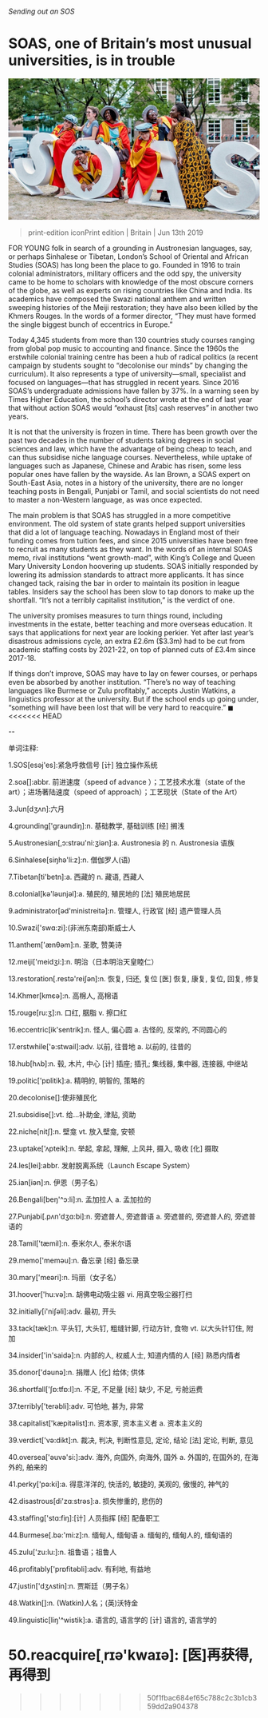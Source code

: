 ###### Sending out an SOS

# SOAS, one of Britain’s most unusual universities, is in trouble 

![image](images/20190615_brp501.jpg) 

> print-edition iconPrint edition | Britain | Jun 13th 2019 

FOR YOUNG folk in search of a grounding in Austronesian languages, say, or perhaps Sinhalese or Tibetan, London’s School of Oriental and African Studies (SOAS) has long been the place to go. Founded in 1916 to train colonial administrators, military officers and the odd spy, the university came to be home to scholars with knowledge of the most obscure corners of the globe, as well as experts on rising countries like China and India. Its academics have composed the Swazi national anthem and written sweeping histories of the Meiji restoration; they have also been killed by the Khmers Rouges. In the words of a former director, “They must have formed the single biggest bunch of eccentrics in Europe.” 

Today 4,345 students from more than 130 countries study courses ranging from global pop music to accounting and finance. Since the 1960s the erstwhile colonial training centre has been a hub of radical politics (a recent campaign by students sought to “decolonise our minds” by changing the curriculum). It also represents a type of university—small, specialist and focused on languages—that has struggled in recent years. Since 2016 SOAS’s undergraduate admissions have fallen by 37%. In a warning seen by Times Higher Education, the school’s director wrote at the end of last year that without action SOAS would “exhaust [its] cash reserves” in another two years. 

It is not that the university is frozen in time. There has been growth over the past two decades in the number of students taking degrees in social sciences and law, which have the advantage of being cheap to teach, and can thus subsidise niche language courses. Nevertheless, while uptake of languages such as Japanese, Chinese and Arabic has risen, some less popular ones have fallen by the wayside. As Ian Brown, a SOAS expert on South-East Asia, notes in a history of the university, there are no longer teaching posts in Bengali, Punjabi or Tamil, and social scientists do not need to master a non-Western language, as was once expected. 

The main problem is that SOAS has struggled in a more competitive environment. The old system of state grants helped support universities that did a lot of language teaching. Nowadays in England most of their funding comes from tuition fees, and since 2015 universities have been free to recruit as many students as they want. In the words of an internal SOAS memo, rival institutions “went growth-mad”, with King’s College and Queen Mary University London hoovering up students. SOAS initially responded by lowering its admission standards to attract more applicants. It has since changed tack, raising the bar in order to maintain its position in league tables. Insiders say the school has been slow to tap donors to make up the shortfall. “It’s not a terribly capitalist institution,” is the verdict of one. 

The university promises measures to turn things round, including investments in the estate, better teaching and more overseas education. It says that applications for next year are looking perkier. Yet after last year’s disastrous admissions cycle, an extra £2.6m ($3.3m) had to be cut from academic staffing costs by 2021-22, on top of planned cuts of £3.4m since 2017-18. 

If things don’t improve, SOAS may have to lay on fewer courses, or perhaps even be absorbed by another institution. “There’s no way of teaching languages like Burmese or Zulu profitably,” accepts Justin Watkins, a linguistics professor at the university. But if the school ends up going under, “something will have been lost that will be very hard to reacquire.” ◼ 
<<<<<<< HEAD

-- 

 单词注释:

1.SOS[esәj'es]:紧急呼救信号 [计] 独立操作系统 

2.soa[]:abbr. 前进速度（speed of advance ）；工艺技术水准（state of the art）；进场著陆速度（speed of approach）；工艺现状（State of the Art） 

3.Jun[dʒʌn]:六月 

4.grounding['graundiŋ]:n. 基础教学, 基础训练 [经] 搁浅 

5.Austronesian[,ɔ:strәu'ni:ʒiәn]:a. Austronesia 的 n. Austronesia 语族 

6.Sinhalese[siŋhә'li:z]:n. 僧伽罗人(语) 

7.Tibetan[ti'betn]:a. 西藏的 n. 藏语, 西藏人 

8.colonial[kә'lәunjәl]:a. 殖民的, 殖民地的 [法] 殖民地居民 

9.administrator[әd'ministreitә]:n. 管理人, 行政官 [经] 遗产管理人员 

10.Swazi['swɑ:zi]:(非洲东南部)斯威士人 

11.anthem['ænθәm]:n. 圣歌, 赞美诗 

12.meiji['meidʒi:]:n. 明治（日本明治天皇睦仁） 

13.restoration[.restә'reiʃәn]:n. 恢复, 归还, 复位 [医] 恢复, 康复, 复位, 回复, 修复 

14.Khmer[kmєә]:n. 高棉人, 高棉语 

15.rouge[ru:ʒ]:n. 口红, 胭脂 v. 擦口红 

16.eccentric[ik'sentrik]:n. 怪人, 偏心圆 a. 古怪的, 反常的, 不同圆心的 

17.erstwhile['ә:stwail]:adv. 以前, 往昔地 a. 以前的, 往昔的 

18.hub[hʌb]:n. 毂, 木片, 中心 [计] 插座; 插孔; 集线器, 集中器, 连接器, 中继站 

19.politic['pɒlitik]:a. 精明的, 明智的, 策略的 

20.decolonise[]:使非殖民化 

21.subsidise[]:vt. 给...补助金, 津贴, 资助 

22.niche[nitʃ]:n. 壁龛 vt. 放入壁龛, 安顿 

23.uptake['ʌpteik]:n. 举起, 拿起, 理解, 上风井, 摄入, 吸收 [化] 摄取 

24.les[lei]:abbr. 发射脱离系统（Launch Escape System） 

25.ian[iәn]:n. 伊恩（男子名） 

26.Bengali[beŋ'^ɔ:li]:n. 孟加拉人 a. 孟加拉的 

27.Punjabi[.pʌn'dʒɑ:bi]:n. 旁遮普人, 旁遮普语 a. 旁遮普的, 旁遮普人的, 旁遮普语的 

28.Tamil['tæmil]:n. 泰米尔人, 泰米尔语 

29.memo['memәu]:n. 备忘录 [经] 备忘录 

30.mary['meәri]:n. 玛丽（女子名） 

31.hoover['hu:vә]:n. 胡佛电动吸尘器 vi. 用真空吸尘器打扫 

32.initially[i'niʃәli]:adv. 最初, 开头 

33.tack[tæk]:n. 平头钉, 大头钉, 粗缝针脚, 行动方针, 食物 vt. 以大头针钉住, 附加 

34.insider['in'saidә]:n. 内部的人, 权威人士, 知道内情的人 [经] 熟悉内情者 

35.donor['dәunә]:n. 捐赠人 [化] 给体; 供体 

36.shortfall['ʃɒ:tfɒ:l]:n. 不足, 不足量 [经] 缺少, 不足, 亏舱运费 

37.terribly['terәbli]:adv. 可怕地, 甚为, 非常 

38.capitalist['kæpitәlist]:n. 资本家, 资本主义者 a. 资本主义的 

39.verdict['vә:dikt]:n. 裁决, 判决, 判断性意见, 定论, 结论 [法] 定论, 判断, 意见 

40.oversea['әuvә'si:]:adv. 海外, 向国外, 向海外, 国外 a. 外国的, 在国外的, 在海外的, 舶来的 

41.perky['pә:ki]:a. 得意洋洋的, 快活的, 敏捷的, 美观的, 傲慢的, 神气的 

42.disastrous[di'zɑ:strәs]:a. 损失惨重的, 悲伤的 

43.staffing['stɑ:fiŋ]:[计] 人员指挥 [经] 配备职工 

44.Burmese[.bә:'mi:z]:n. 缅甸人, 缅甸语 a. 缅甸的, 缅甸人的, 缅甸语的 

45.zulu['zu:lu:]:n. 祖鲁语；祖鲁人 

46.profitably['prɒfitәbli]:adv. 有利地, 有益地 

47.justin['dʒʌstin]:n. 贾斯廷（男子名） 

48.Watkin[]:n. (Watkin)人名；(英)沃特金 

49.linguistic[liŋ'^wistik]:a. 语言的, 语言学的 [计] 语言的, 语言学的 

50.reacquire[ˌrɪə'kwaɪə]: [医]再获得, 再得到 
=======
>>>>>>> 50f1fbac684ef65c788c2c3b1cb359dd2a904378

